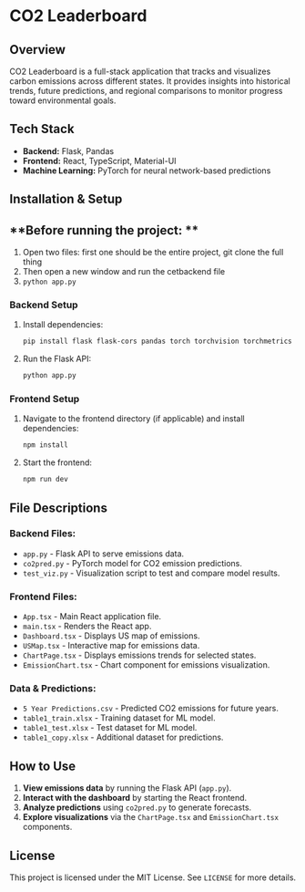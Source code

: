 # CO2 Leaderboard

## Overview
CO2 Leaderboard is a full-stack application that tracks and visualizes carbon emissions across different states. It provides insights into historical trends, future predictions, and regional comparisons to monitor progress toward environmental goals.

## Tech Stack
- **Backend:** Flask, Pandas
- **Frontend:** React, TypeScript, Material-UI
- **Machine Learning:** PyTorch for neural network-based predictions

## Installation & Setup

## **Before running the project: **
1. Open two files: first one should be the entire project, git clone the full thing
2. Then open a new window and run the cetbackend file
3. ```python app.py ```

### **Backend Setup**
1. Install dependencies:
   ```bash
   pip install flask flask-cors pandas torch torchvision torchmetrics
   ```
2. Run the Flask API:
   ```bash
   python app.py
   ```

### **Frontend Setup**
1. Navigate to the frontend directory (if applicable) and install dependencies:
   ```bash
   npm install
   ```
2. Start the frontend:
   ```bash
   npm run dev
   ```

## File Descriptions
### **Backend Files:**
- `app.py` - Flask API to serve emissions data.
- `co2pred.py` - PyTorch model for CO2 emission predictions.
- `test_viz.py` - Visualization script to test and compare model results.

### **Frontend Files:**
- `App.tsx` - Main React application file.
- `main.tsx` - Renders the React app.
- `Dashboard.tsx` - Displays US map of emissions.
- `USMap.tsx` - Interactive map for emissions data.
- `ChartPage.tsx` - Displays emissions trends for selected states.
- `EmissionChart.tsx` - Chart component for emissions visualization.

### **Data & Predictions:**
- `5 Year Predictions.csv` - Predicted CO2 emissions for future years.
- `table1_train.xlsx` - Training dataset for ML model.
- `table1_test.xlsx` - Test dataset for ML model.
- `table1_copy.xlsx` - Additional dataset for predictions.

## How to Use
1. **View emissions data** by running the Flask API (`app.py`).
2. **Interact with the dashboard** by starting the React frontend.
3. **Analyze predictions** using `co2pred.py` to generate forecasts.
4. **Explore visualizations** via the `ChartPage.tsx` and `EmissionChart.tsx` components.

## License
This project is licensed under the MIT License. See `LICENSE` for more details.

